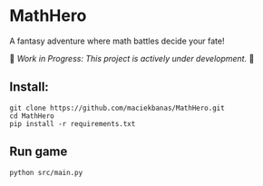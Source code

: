 # MathHero
 A fantasy adventure where math battles decide your fate!

🚧 _Work in Progress: This project is actively under development._ 🧰

## Install:
````
git clone https://github.com/maciekbanas/MathHero.git
cd MathHero
pip install -r requirements.txt
````

## Run game

````
python src/main.py
````
